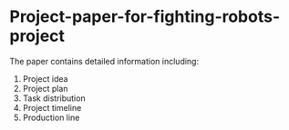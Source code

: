 # Project-paper-for-fighting-robots-project

The paper contains detailed information including:
1. Project idea
2. Project plan
3. Task distribution
4. Project timeline
5. Production line
